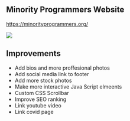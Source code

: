## Minority Programmers Website

https://minorityprogrammers.org/

![](https://i.groupme.com/1222x733.png.50b924b2c29f48608613ce17067accd1.large)


## Improvements
* Add bios and more proffesional photos
* Add social media link to footer
* Add more stock photos
* Make more interactive Java Script elmeents
* Custom CSS Scrollbar
* Improve SEO ranking
* Link youtube video
* Link covid page
